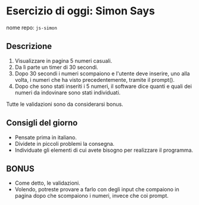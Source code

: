 # Esercizio di oggi: **Simon Says**

nome repo: `js-simon`

## Descrizione

1. Visualizzare in pagina 5 numeri casuali.
1. Da lì parte un timer di 30 secondi.
1. Dopo 30 secondi i numeri scompaiono e l'utente deve inserire, uno alla volta, i numeri che ha visto precedentemente, tramite il prompt().
1. Dopo che sono stati inseriti i 5 numeri, il software dice quanti e quali dei numeri da indovinare sono stati individuati.

Tutte le validazioni sono da considerarsi bonus.

## Consigli del giorno

- Pensate prima in italiano.
- Dividete in piccoli problemi la consegna.
- Individuate gli elementi di cui avete bisogno per realizzare il programma.

## BONUS

- Come detto, le validazioni.
- Volendo, potreste provare a farlo con degli input che compaiono in pagina dopo che scompaiono i numeri, invece che coi prompt.
